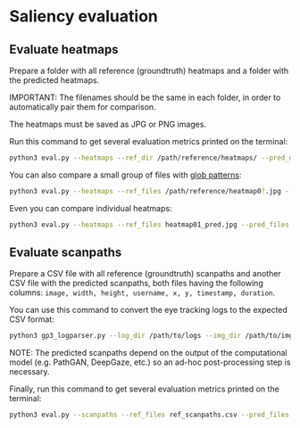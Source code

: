 # Saliency evaluation

## Evaluate heatmaps

Prepare a folder with all reference (groundtruth) heatmaps and a folder with the predicted heatmaps.

IMPORTANT: The filenames should be the same in each folder, in order to automatically pair them for comparison.

The heatmaps must be saved as JPG or PNG images.

Run this command to get several evaluation metrics printed on the terminal: 
```sh
python3 eval.py --heatmaps --ref_dir /path/reference/heatmaps/ --pred_dir /path/predicted/heatmaps/
```

You can also compare a small group of files with [glob patterns](https://en.wikipedia.org/wiki/Glob_(programming)):
```sh
python3 eval.py --heatmaps --ref_files /path/reference/heatmap0?.jpg --pred_files /path/predicted/heatmap0?.jpg
```

Even you can compare individual heatmaps:
```sh
python3 eval.py --heatmaps --ref_files heatmap01_pred.jpg --pred_files heatmap01_pred.jpg
```


## Evaluate scanpaths 

Prepare a CSV file with all reference (groundtruth) scanpaths and another CSV file with the predicted scanpaths, 
both files having the following columns: `image, width, height, username, x, y, timestamp, duration`.

You can use this command to convert the eye tracking logs to the expected CSV format:
```sh
python3 gp3_logparser.py --log_dir /path/to/logs --img_dir /path/to/imgs > ref_scanpaths.csv
```

NOTE: The predicted scanpaths depend on the output of the computational model (e.g. PathGAN, DeepGaze, etc.)
so an ad-hoc post-processing step is necessary.

Finally, run this command to get several evaluation metrics printed on the terminal: 
```sh
python3 eval.py --scanpaths --ref_files ref_scanpaths.csv --pred_files pred_scanpaths.csv
```
